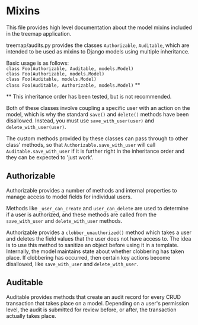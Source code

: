 Mixins
======

This file provides high level documentation about the model
mixins included in the treemap application.  

treemap/audits.py provides the classes ```Authorizable```, ```Auditable```,
which are intended to be used as mixins to Django models using
multiple inheritance.  

Basic usage is as follows:  
```class Foo(Authorizable, Auditable, models.Model)```  
```class Foo(Authorizable, models.Model)```  
```class Foo(Auditable, models.Model)```  
```class Foo(Auditable, Authorizable, models.Model)``` **  

** This inheritance order has been tested, but is not recommended.  

Both of these classes involve coupling a specific user with an
action on the model, which is why the standard ```save()``` and ```delete()```
methods have been disallowed. Instead, you must use ```save_with_user(user)``` 
and ```delete_with_user(user)```.

The custom methods provided by these classes can pass through to other
class' methods, so that ```Authorizable.save_with_user``` will call 
```Auditable.save_with_user``` if it is further right in the inheritance order
and they can be expected to 'just work'.

Authorizable
------------

Authorizable provides a number of methods and internal properties
to manage access to model fields for individual users.  

Methods like ```_user_can_create``` and ```user_can_delete``` are used to determine
if a user is authorized, and these methods are called from the ```save_with_user```
and ```delete_with_user``` methods.  

Authorizable provides a ```clobber_unauthorized()``` method which takes a user 
and deletes the field values that the user does not have access to. The idea
is to use this method to sanitize an object before using it in a template. 
Internally, the model maintains state about whether clobbering has taken 
place. If clobbering has occurred, then certain key actions become disallowed,
like ```save_with_user``` and ```delete_with_user```.  

Auditable
---------

Auditable provides methods that create an audit record for every CRUD transaction
that takes place on a model. Depending on a user's permission level, the audit
is submitted for review before, or after, the transaction actually takes place.  


